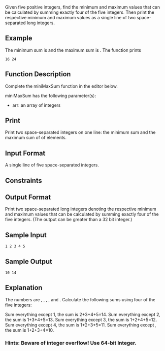 Given five positive integers, find the minimum and maximum values that can be calculated by summing exactly four of the five integers. Then print the respective minimum and maximum values as a single line of two space-separated long integers.

## Example

The minimum sum is  and the maximum sum is . The function prints

``16 24``

## Function Description

Complete the miniMaxSum function in the editor below.

miniMaxSum has the following parameter(s):

- arr: an array of  integers

## Print

Print two space-separated integers on one line: the minimum sum and the maximum sum of  of  elements.

## Input Format

A single line of five space-separated integers.

## Constraints


## Output Format

Print two space-separated long integers denoting the respective minimum and maximum values that can be calculated by summing exactly four of the five integers. (The output can be greater than a 32 bit integer.)

## Sample Input

``1 2 3 4 5``

## Sample Output

``10 14``

## Explanation

The numbers are , , , , and . Calculate the following sums using four of the five integers:

Sum everything except 1, the sum is 2+3+4+5=14.
Sum everything except 2, the sum is 1+3+4+5=13.
Sum everything except 3, the sum is 1+2+4+5=12.
Sum everything except 4, the sum is 1+2+3+5=11.
Sum everything except , the sum is 1+2+3+4=10.

### Hints: Beware of integer overflow! Use 64-bit Integer.